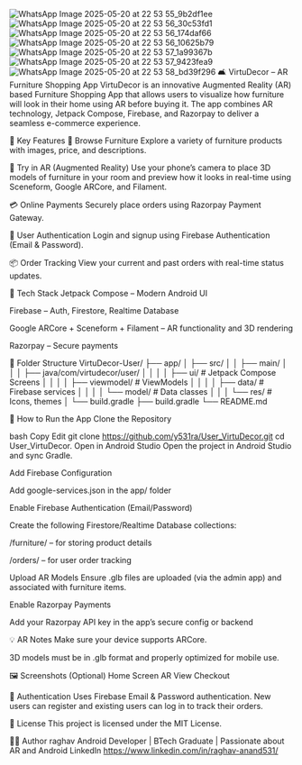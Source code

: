 ![WhatsApp Image 2025-05-20 at 22 53 55_9b2df1ee](https://github.com/user-attachments/assets/7826acdb-644b-47c7-b8d3-88f5cca3e706)
![WhatsApp Image 2025-05-20 at 22 53 56_30c53fd1](https://github.com/user-attachments/assets/04d86629-f84a-480b-979c-b8c87e111271)
![WhatsApp Image 2025-05-20 at 22 53 56_174daf66](https://github.com/user-attachments/assets/f675228c-ab6f-4709-950b-219f7c207ee6)
![WhatsApp Image 2025-05-20 at 22 53 56_10625b79](https://github.com/user-attachments/assets/ce62634e-02a1-45cd-aee7-ade393796277)
![WhatsApp Image 2025-05-20 at 22 53 57_1a99367b](https://github.com/user-attachments/assets/1fd22cf9-51a3-4d17-a9d1-9525907fc1f7)
![WhatsApp Image 2025-05-20 at 22 53 57_9423fea9](https://github.com/user-attachments/assets/0cf41e05-d0ea-47ab-b657-5c035ee85104)
![WhatsApp Image 2025-05-20 at 22 53 58_bd39f296](https://github.com/user-attachments/assets/80811f4d-2c86-4f78-85bc-07b722baef09)
🛋️ VirtuDecor – AR Furniture Shopping App
VirtuDecor is an innovative Augmented Reality (AR) based Furniture Shopping App that allows users to visualize how furniture will look in their home using AR before buying it. The app combines AR technology, Jetpack Compose, Firebase, and Razorpay to deliver a seamless e-commerce experience.

🎯 Key Features
🛒 Browse Furniture
Explore a variety of furniture products with images, price, and descriptions.

🧩 Try in AR (Augmented Reality)
Use your phone’s camera to place 3D models of furniture in your room and preview how it looks in real-time using Sceneform, Google ARCore, and Filament.

💳 Online Payments
Securely place orders using Razorpay Payment Gateway.

🔐 User Authentication
Login and signup using Firebase Authentication (Email & Password).

📦 Order Tracking
View your current and past orders with real-time status updates.

🧰 Tech Stack
Jetpack Compose – Modern Android UI

Firebase – Auth, Firestore, Realtime Database

Google ARCore + Sceneform + Filament – AR functionality and 3D rendering

Razorpay – Secure payments

📁 Folder Structure
VirtuDecor-User/
├── app/
│ ├── src/
│ │ ├── main/
│ │ │ ├── java/com/virtudecor/user/
│ │ │ │ ├── ui/ # Jetpack Compose Screens
│ │ │ │ ├── viewmodel/ # ViewModels
│ │ │ │ ├── data/ # Firebase services
│ │ │ │ └── model/ # Data classes
│ │ │ └── res/ # Icons, themes
│ └── build.gradle
├── build.gradle
└── README.md

📝 How to Run the App
Clone the Repository

bash
Copy
Edit
git clone https://github.com/y531ra/User_VirtuDecor.git
cd User_VirtuDecor.
Open in Android Studio
Open the project in Android Studio and sync Gradle.

Add Firebase Configuration

Add google-services.json in the app/ folder

Enable Firebase Authentication (Email/Password)

Create the following Firestore/Realtime Database collections:

/furniture/ – for storing product details

/orders/ – for user order tracking

Upload AR Models
Ensure .glb files are uploaded (via the admin app) and associated with furniture items.

Enable Razorpay Payments

Add your Razorpay API key in the app’s secure config or backend

💡 AR Notes
Make sure your device supports ARCore.

3D models must be in .glb format and properly optimized for mobile use.

🖼️ Screenshots (Optional)
Home Screen	AR View	Checkout
		

🔐 Authentication
Uses Firebase Email & Password authentication. New users can register and existing users can log in to track their orders.

📃 License
This project is licensed under the MIT License.

🙋‍♂️ Author
raghav
Android Developer | BTech Graduate | Passionate about AR and Android
LinkedIn https://www.linkedin.com/in/raghav-anand531/


